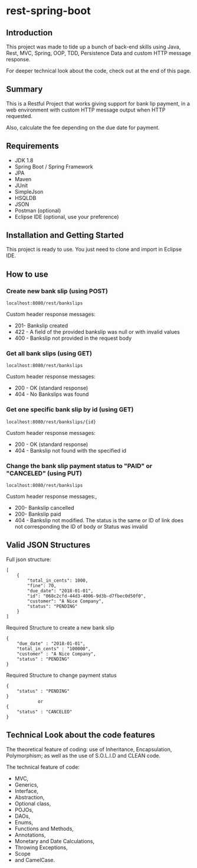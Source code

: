 # rest-spring-boot

## Introduction
This project was made to tide up a bunch of back-end skills using Java, Rest, MVC, Spring, OOP, TDD, Persistence Data and custom HTTP message response.

For deeper technical look about the code, check out at the end of this page.

## Summary

This is a Restful Project that works giving support for bank lip payment, in a web environment with custom HTTP message output when HTTP requested.

Also, calculate the fee depending on the due date for payment.    


## Requirements

 - JDK 1.8
- Spring Boot / Spring Framework
- JPA
- Maven
- JUnit
- SimpleJson
- HSQLDB
- JSON
- Postman (optional)
- Eclipse IDE (optional, use your preference)

## Installation and Getting Started
This project is ready to use. You just need to clone and import in Eclipse IDE.

## How to use
### Create new bank slip (using POST)
	localhost:8080/rest/bankslips
Custom header response messages:
- 201- Bankslip created
- 422 - A field of the provided bankslip was null or with invalid values
- 400 - Bankslip not provided in the request body
 
### Get all bank slips (using GET)
	localhost:8080/rest/bankslips
Custom header response messages:
- 200 - OK (standard response)
- 404 - No Bankslips was found
### Get one specific bank slip by id (using GET)
	localhost:8080/rest/bankslips/{id}
Custom header response messages:
- 200 - OK (standard response)
- 404 - Bankslip not found with the specified id
### Change the bank slip payment status to "PAID" or "CANCELED" (using PUT)
	localhost:8080/rest/bankslips
Custom header response messages:,
- 200- Bankslip cancelled
- 200- Bankslip paid
- 404 - Bankslip not modified. The status is the same or ID of link does not corresponding the ID of body or Status was invalid
## Valid JSON Structures

Full json structure:
>
	[
		{
	        "total_in_cents": 1000,
	        "fine": 70,
	        "due_date": "2018-01-01",
	        "id": "068c2cfd-44d3-4006-9d3b-d7fbec0d50f0",
	        "customer": "A Nice Company",
	        "status": "PENDING"
	    }
    ]


Required Structure to create a new bank slip
>
	{
		"due_date" : "2018-01-01",
		"total_in_cents" : "100000",
		"customer" : "A Nice Company",
		"status" : "PENDING"
	}
	

Required Structure to change payment status
>
	{
		"status" : "PENDING"
	}
				or
	{
		"status" : "CANCELED"
	}


## Technical Look about the code features
The theoretical feature of coding: use of Inheritance, Encapsulation, Polymorphism; as well as the use of S.O.L.I.D and CLEAN code.

The technical feature of code: 
- MVC, 
- Generics, 
- Interface, 
- Abstraction, 
- Optional class, 
- POJOs, 
- DAOs, 
- Enums, 
- Functions and Methods, 
- Annotations, 
- Monetary and Date Calculations, 
- Throwing Exceptions, 
- Scope 
- and CamelCase.
